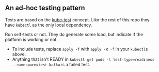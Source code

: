 ## An ad-hoc testing pattern

Tests are based on the [kube-test](https://github.com/Yolean/kube-test) concept.
Like the rest of this repo they have `kubectl` as the only local dependency.

Run self-tests or not. They do generate some load, but indicate if the platform is working or not.
 * To include tests, replace `apply -f` with `apply -R -f` in your `kubectl`s above.
 * Anything that isn't READY in `kubectl get pods -l test-type=readiness --namespace=test-kafka` is a failed test.
